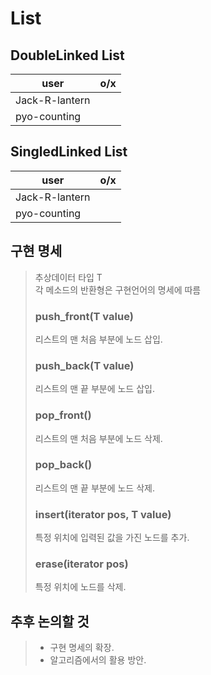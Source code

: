 # **List**
## **DoubleLinked List**
|user|o/x|
|---|---|
|Jack-R-lantern||
|pyo-counting||
## **SingledLinked List**
|user|o/x|
|---|---|
|Jack-R-lantern||
|pyo-counting||

## **구현 명세**
> 추상데이터 타입 T\
> 각 메소드의 반환형은 구현언어의 명세에 따름
>### **push_front(T value)**
> 리스트의 맨 처음 부분에 노드 삽입.
>### **push_back(T value)**
> 리스트의 맨 끝 부분에 노드 삽입.
>### **pop_front()**
> 리스트의 맨 처음 부분에 노드 삭제.
>### **pop_back()**
> 리스트의 맨 끝 부분에 노드 삭제.
>### **insert(iterator pos, T value)**
> 특정 위치에 입력된 값을 가진 노드를 추가.
>### **erase(iterator pos)**
> 특정 위치에 노드를 삭제.

## **추후 논의할 것**
> * 구현 명세의 확장.
> * 알고리즘에서의 활용 방안.